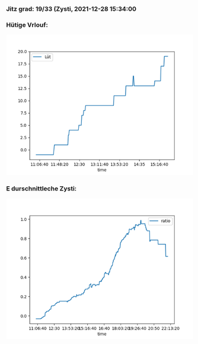 ### Jitz grad: 19/33 (Zysti, 2021-12-28 15:34:00

### Hütige Vrlouf:
![Graph](Today.png)

### E durschnittleche Zysti:
![Graph](Zysti.png)